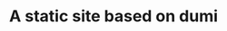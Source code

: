 ---
title: A static site based on dumi
hero:
  title: Site
  description: 组件文档
  actions:
    - text: 组件
      link: /components/agreement
    - text: hook
      link: /hook
---